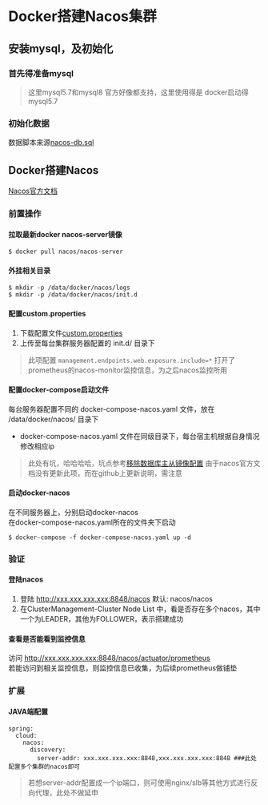 # Docker搭建Nacos集群
## 安装mysql，及初始化
### 首先得准备mysql
> 这里mysql5.7和mysql8 官方好像都支持，这里使用得是 docker启动得mysql5.7

### 初始化数据
数据脚本来源[nacos-db.sql](https://github.com/alibaba/nacos/blob/develop/config/src/main/resources/META-INF/nacos-db.sql)

## Docker搭建Nacos
[Nacos官方文档](https://nacos.io/zh-cn/docs/quick-start-docker.html)

### 前置操作
#### 拉取最新docker nacos-server镜像
```
$ docker pull nacos/nacos-server
```
#### 外挂相关目录
```
$ mkdir -p /data/docker/nacos/logs
$ mkdir -p /data/docker/nacos/init.d
```
#### 配置custom.properties
1. 下载配置文件[custom.properties](https://github.com/nacos-group/nacos-docker/blob/master/example/init.d/custom.properties)  
2. 上传至每台集群服务器配置的 init.d/ 目录下
> 此项配置 ```management.endpoints.web.exposure.include=*``` 打开了prometheus的nacos-monitor监控信息，为之后nacos监控所用
#### 配置docker-compose启动文件
每台服务器配置不同的 docker-compose-nacos.yaml 文件，放在 /data/docker/nacos/ 目录下  
- docker-compose-nacos.yaml 文件在同级目录下，每台宿主机根据自身情况修改相应ip
> 此处有坑，哈哈哈哈，坑点参考[移除数据库主从镜像配置](https://github.com/nacos-group/nacos-docker/wiki/%E7%A7%BB%E9%99%A4%E6%95%B0%E6%8D%AE%E5%BA%93%E4%B8%BB%E4%BB%8E%E9%95%9C%E5%83%8F%E9%85%8D%E7%BD%AE)
> 由于nacos官方文档没有更新此项，而在github上更新说明，需注意

#### 启动docker-nacos
在不同服务器上，分别启动docker-nacos  
在docker-compose-nacos.yaml所在的文件夹下启动
```
$ docker-compose -f docker-compose-nacos.yaml up -d
```

### 验证
#### 登陆nacos
1. 登陆 http://xxx.xxx.xxx.xxx:8848/nacos 默认: nacos/nacos
2. 在ClusterManagement-Cluster Node List 中，看是否存在多个nacos，其中一个为LEADER，其他为FOLLOWER，表示搭建成功
#### 查看是否能看到监控信息
访问 http://xxx.xxx.xxx.xxx:8848/nacos/actuator/prometheus  
若能访问到相关监控信息，则监控信息已收集，为后续prometheus做铺垫

### 扩展
#### JAVA端配置
```
spring:
  cloud:
    nacos:
      discovery:
        server-addr: xxx.xxx.xxx.xxx:8848,xxx.xxx.xxx.xxx:8848 ###此处配置多个集群的nacos即可
```
> 若想server-addr配置成一个ip端口，则可使用nginx/slb等其他方式进行反向代理，此处不做延申